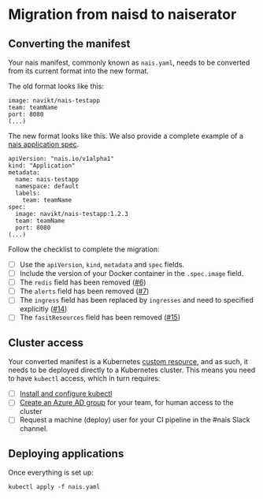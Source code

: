 # Migration from naisd to naiserator

## Converting the manifest

Your nais manifest, commonly known as `nais.yaml`, needs to be converted from its current format into the new format.

The old format looks like this:

```
image: navikt/nais-testapp
team: teamName
port: 8080
(...)
```

The new format looks like this. We also provide a complete example of a
[nais application spec](../examples/nais_example.yaml).

```
apiVersion: "nais.io/v1alpha1"
kind: "Application"
metadata:
  name: nais-testapp
  namespace: default
  labels:
    team: teamName
spec:
  image: navikt/nais-testapp:1.2.3
  team: teamName
  port: 8080
(...)
```

Follow the checklist to complete the migration:

* [ ] Use the `apiVersion`, `kind`, `metadata` and `spec` fields.
* [ ] Include the version of your Docker container in the `.spec.image` field.
* [ ] The `redis` field has been removed ([#6][i6])
* [ ] The `alerts` field has been removed ([#7][i7])
* [ ] The `ingress` field has been replaced by `ingresses` and need to specified explicitly ([#14][i14])
* [ ] The `fasitResources` field has been removed ([#15][i15])

## Cluster access

Your converted manifest is a Kubernetes
[custom resource](https://kubernetes.io/docs/concepts/extend-kubernetes/api-extension/custom-resources/),
and as such, it needs to be deployed directly to a Kubernetes cluster.
This means you need to have `kubectl` access, which in turn requires:

* [ ] [Install and configure kubectl](https://github.com/nais/doc/blob/master/documentation/dev-guide/README.md#install-kubectl)
* [ ] [Create an Azure AD group](https://github.com/navikt/IaC/tree/master/AAD%20Team) for your team, for human access to the cluster
* [ ] Request a machine (deploy) user for your CI pipeline in the #nais Slack channel.

## Deploying applications

Once everything is set up:

```
kubectl apply -f nais.yaml
```


[i6]: https://github.com/nais/naiserator/issues/6
[i7]: https://github.com/nais/naiserator/issues/7
[i14]: https://github.com/nais/naiserator/issues/14
[i15]: https://github.com/nais/naiserator/issues/15
